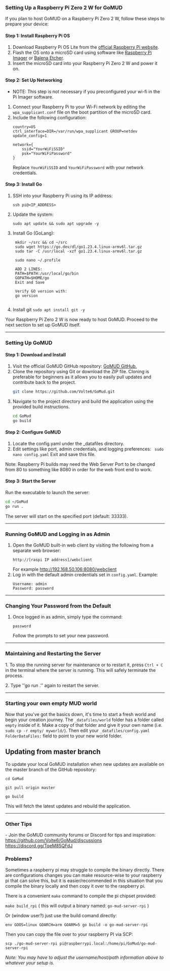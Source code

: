 ### Setting Up a Raspberry Pi Zero 2 W for GoMUD

If you plan to host GoMUD on a Raspberry Pi Zero 2 W, follow these steps to prepare your device:


#### Step 1: Install Raspberry Pi OS

1. Download Raspberry Pi OS Lite from the [official Raspberry Pi website](https://www.raspberrypi.com/software/).
2. Flash the OS onto a microSD card using software like [Raspberry Pi Imager](https://www.raspberrypi.com/software/) or [Balena Etcher](https://www.balena.io/etcher/).
3. Insert the microSD card into your Raspberry Pi Zero 2 W and power it on.

#### Step 2: Set Up Networking
* NOTE: This step is not necessary if you preconfigured your wi-fi in the Pi Imager software.

1. Connect your Raspberry Pi to your Wi-Fi network by editing the `wpa_supplicant.conf` file on the boot partition of the microSD card.
2. Include the following configuration:
   ```
   country=US
   ctrl_interface=DIR=/var/run/wpa_supplicant GROUP=netdev
   update_config=1

   network={
       ssid="YourWiFiSSID"
       psk="YourWiFiPassword"
   }
   ```
   Replace `YourWiFiSSID` and `YourWiFiPassword` with your network credentials.

#### Step 3: Install Go

1. SSH into your Raspberry Pi using its IP address:
   ```
   ssh pi@<IP_ADDRESS>
   ```
2. Update the system:
   ```
   sudo apt update && sudo apt upgrade -y
   ```
3. Install Go (GoLang):
   ```
    mkdir ~/src && cd ~/src
    sudo wget https://go.dev/dl/go1.23.4.linux-armv6l.tar.gz
    sudo tar -C /usr/local -xzf go1.23.4.linux-armv6l.tar.gz
    
    sudo nano ~/.profile
    
    ADD 2 LINES:
    PATH=$PATH:/usr/local/go/bin
	GOPATH=$HOME/go
    Exit and Save
    
    Verify GO version with: 
    go version
    

   ```
  4. Install git
  ``
   sudo apt install git -y
	``

Your Raspberry Pi Zero 2 W is now ready to host GoMUD. Proceed to the next section to set up GoMUD itself.

---

### Setting Up GoMUD

#### Step 1: Download and Install

1. Visit the official GoMUD GitHub repository: [GoMUD GitHub](https://github.com/Volte6/GoMud)[.](https://github.com/Volte6/GoMud)
2. Clone the repository using Git or download the ZIP file. Cloning is preferable for beginners as it allows you to easily pull updates and contribute back to the project.
   ```bash
   git clone https://github.com/Volte6/GoMud.git
   ```
3. Navigate to the project directory and build the application using the provided build instructions.
   ```bash
   cd GoMud
   go build
   ```

#### Step 2: Configure GoMUD

1. Locate the config.yaml under the _datafiles directory.
2. Edit settings like port, admin credentials, and logging preferences:
``
sudo nano config.yaml``
Exit and save this file.

Note: Raspberry Pi builds may need the Web Server Port to be changed from 80 to something like 8080 in order for the web front end to work. 

#### Step 3: Start the Server

Run the executable to launch the server:

```bash
cd ~/GoMud
go run .
```

The server will start on the specified port (default: 33333).

---

### Running GoMUD and Logging in as Admin

1. Open the GoMUD built-in web client by visiting the following from a separate web browser:
   ```
   http://[raspi IP address]/webclient
   ```
   For example http://192.168.50.106:8080/webclient
2. Log in with the default admin credentials set in `config.yaml`. Example:
   ```
   Username: admin
   Password: password
   ```

---

### Changing Your Password from the Default

1. Once logged in as admin, simply type the command:
   ```
   password
   ```
   Follow the prompts to set your new password.

---

### Maintaining and Restarting the Server

1\. To stop the running server for maintenance or to restart it, press `Ctrl + C` in the terminal where the server is running. This will safely terminate the process.

2\. Type ''go run .'' again to restart the server.

---
### Starting your own empty MUD world
Now that you've got the basics down, it's time to start a fresh world and begin your creation journey. 
The ``_datafiles/world`` folder has a folder called ``empty`` inside of it. Make a copy of that folder and give it your own name (i.e. ``sudo cp -r empty/ myworld/``).
Then edit your ``_datafiles/config.yaml`` ``FolderDataFiles:`` field to point to your new world folder.

## Updating from master branch
To update your local GoMUD installation when new updates are available on the master branch of the GitHub repository:

	cd GoMud

	git pull origin master

	go build

This will fetch the latest updates and rebuild the application.

---

### Other Tips

\- Join the GoMUD community forums or Discord for tips and inspiration:
https://github.com/Volte6/GoMud/discussions
https://discord.gg/TqeM85QFdJ

### Problems?

Sometimes a raspberry pi may struggle to compile the binary directly. There are configurations changes you can make resource-wise to your raspberry pi that can solve this, but it is easier/recommended in this situation that you compile the binary locally and then copy it over to the raspberry pi.

There is a convenient `make` command to compile the pi chipset provided:

`make build_rpi` ( this will output a binary named: `go-mud-server-rpi` )

Or (window user?) just use the build comand directly:

`env GOOS=linux GOARCH=arm GOARM=5 go build -o go-mud-server-rpi`

Then you can copy the file over to your raspberry PI via SCP:

`scp ./go-mud-server-rpi pi@raspberrypi.local:/home/pi/GoMud/go-mud-server-rpi`

_Note: You may have to adjust the username/host/path information above to whatever your setup is._

